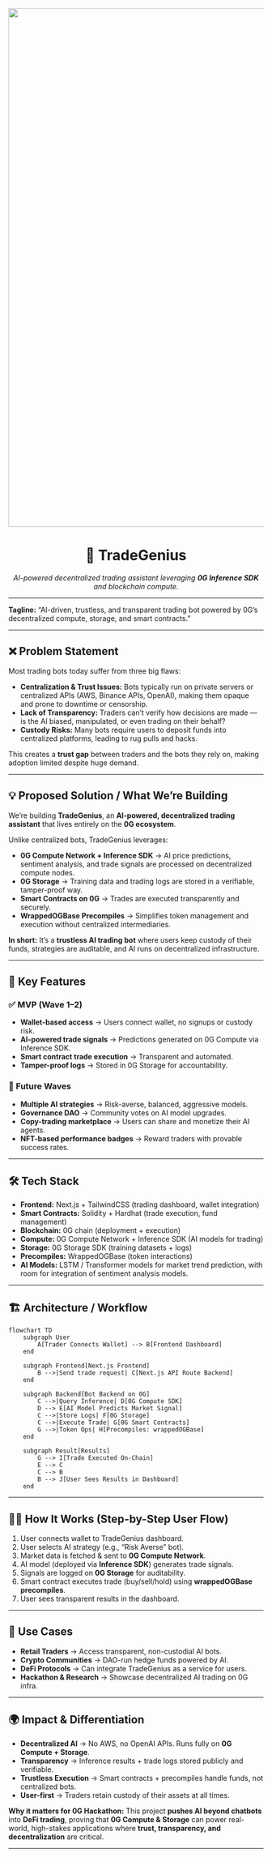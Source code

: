 <p align="center">
    <img width="1536" height="1024" alt="TradeGenius Logo Design" src="https://github.com/user-attachments/assets/f84419e3-ccaa-4e02-8fcc-2fd5a1d30659" alt="TradeGenius Logo" width="250" />

</p>

<h1 align="center">🚀 TradeGenius</h1>

<p align="center">
  <em>AI-powered decentralized trading assistant leveraging <b>0G Inference SDK</b> and blockchain compute.</em>
</p>

---


**Tagline:**
“AI-driven, trustless, and transparent trading bot powered by 0G’s decentralized compute, storage, and smart contracts.”

---

## ❌ Problem Statement

Most trading bots today suffer from three big flaws:

* **Centralization & Trust Issues:** Bots typically run on private servers or centralized APIs (AWS, Binance APIs, OpenAI), making them opaque and prone to downtime or censorship.
* **Lack of Transparency:** Traders can’t verify how decisions are made — is the AI biased, manipulated, or even trading on their behalf?
* **Custody Risks:** Many bots require users to deposit funds into centralized platforms, leading to rug pulls and hacks.

This creates a **trust gap** between traders and the bots they rely on, making adoption limited despite huge demand.

---

## 💡 Proposed Solution / What We’re Building

We’re building **TradeGenius**, an **AI-powered, decentralized trading assistant** that lives entirely on the **0G ecosystem**.

Unlike centralized bots, TradeGenius leverages:

* **0G Compute Network + Inference SDK** → AI price predictions, sentiment analysis, and trade signals are processed on decentralized compute nodes.
* **0G Storage** → Training data and trading logs are stored in a verifiable, tamper-proof way.
* **Smart Contracts on 0G** → Trades are executed transparently and securely.
* **WrappedOGBase Precompiles** → Simplifies token management and execution without centralized intermediaries.

**In short:** It’s a **trustless AI trading bot** where users keep custody of their funds, strategies are auditable, and AI runs on decentralized infrastructure.

---

## 🔑 Key Features

### ✅ MVP (Wave 1–2)

* **Wallet-based access** → Users connect wallet, no signups or custody risk.
* **AI-powered trade signals** → Predictions generated on 0G Compute via Inference SDK.
* **Smart contract trade execution** → Transparent and automated.
* **Tamper-proof logs** → Stored in 0G Storage for accountability.

### 🚀 Future Waves

* **Multiple AI strategies** → Risk-averse, balanced, aggressive models.
* **Governance DAO** → Community votes on AI model upgrades.
* **Copy-trading marketplace** → Users can share and monetize their AI agents.
* **NFT-based performance badges** → Reward traders with provable success rates.

---

## 🛠️ Tech Stack

* **Frontend:** Next.js + TailwindCSS (trading dashboard, wallet integration)
* **Smart Contracts:** Solidity + Hardhat (trade execution, fund management)
* **Blockchain:** 0G chain (deployment + execution)
* **Compute:** 0G Compute Network + Inference SDK (AI models for trading)
* **Storage:** 0G Storage SDK (training datasets + logs)
* **Precompiles:** WrappedOGBase (token interactions)
* **AI Models:** LSTM / Transformer models for market trend prediction, with room for integration of sentiment analysis models.

---

## 🏗️ Architecture / Workflow

```mermaid
flowchart TD
    subgraph User
        A[Trader Connects Wallet] --> B[Frontend Dashboard]
    end

    subgraph Frontend[Next.js Frontend]
        B -->|Send trade request| C[Next.js API Route Backend]
    end

    subgraph Backend[Bot Backend on 0G]
        C -->|Query Inference| D[0G Compute SDK]
        D --> E[AI Model Predicts Market Signal]
        C -->|Store Logs| F[0G Storage]
        C -->|Execute Trade| G[0G Smart Contracts]
        G -->|Token Ops| H[Precompiles: wrappedOGBase]
    end

    subgraph Result[Results]
        G --> I[Trade Executed On-Chain]
        E --> C
        C --> B
        B --> J[User Sees Results in Dashboard]
    end
```

---

## 👨‍💻 How It Works (Step-by-Step User Flow)

1. User connects wallet to TradeGenius dashboard.
2. User selects AI strategy (e.g., “Risk Averse” bot).
3. Market data is fetched & sent to **0G Compute Network**.
4. AI model (deployed via **Inference SDK**) generates trade signals.
5. Signals are logged on **0G Storage** for auditability.
6. Smart contract executes trade (buy/sell/hold) using **wrappedOGBase precompiles**.
7. User sees transparent results in the dashboard.

---

## 🎯 Use Cases

* **Retail Traders** → Access transparent, non-custodial AI bots.
* **Crypto Communities** → DAO-run hedge funds powered by AI.
* **DeFi Protocols** → Can integrate TradeGenius as a service for users.
* **Hackathon & Research** → Showcase decentralized AI trading on 0G infra.

---

## 🌍 Impact & Differentiation

* **Decentralized AI** → No AWS, no OpenAI APIs. Runs fully on **0G Compute + Storage**.
* **Transparency** → Inference results + trade logs stored publicly and verifiable.
* **Trustless Execution** → Smart contracts + precompiles handle funds, not centralized bots.
* **User-first** → Traders retain custody of their assets at all times.

**Why it matters for 0G Hackathon:**
This project **pushes AI beyond chatbots** into **DeFi trading**, proving that **0G Compute & Storage** can power real-world, high-stakes applications where **trust, transparency, and decentralization** are critical.

---
